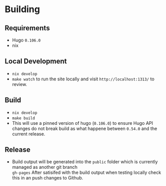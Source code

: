 # Building

## Requirements

- Hugo `0.106.0`
- nix

## Local Development

- `nix develop`
- `make watch` to run the site locally and visit `http://localhost:1313/` to review.

## Build

- `nix develop` 
- `make build`
- This will use a pinned version of hugo (`0.106.0`) to ensure Hugo API changes do not break build as what happene between `0.54.0` and the current release.

## Release

- Build output will be generated into the `public` folder which is currently managed as another git branch  
`gh-pages` After satisifed with the build output when testing locally check this in an push changes to Github.
